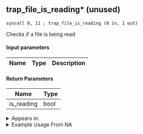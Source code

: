 ## trap_file_is_reading* (unused)

`syscall 0, 11 ; trap_file_is_reading (0 in, 1 out)`

Checks if a file is being read

#### Input parameters
| Name | Type | Description
|------|------|------------


#### Return Parameters
| Name | Type
|------|-----
| is_reading   | bool   


<details>
	<summary>Appears in:</summary>

</details>

<details>
	<summary>Example Usage From NA</summary>
```

```
</details>

